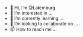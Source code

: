 - 👋 Hi, I’m @Latemburg
- 👀 I’m interested in ...
- 🌱 I’m currently learning ...
- 💞️ I’m looking to collaborate on ...
- 📫 How to reach me ...

<!---
Latemburg/Latemburg is a ✨ special ✨ repository because its `README.md` (this file) appears on your GitHub profile.
You can click the Preview link to take a look at your changes.
--->
